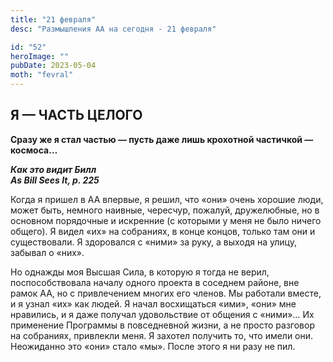```yaml
---
title: "21 февраля"
desc: "Размышления АА на сегодня - 21 февраля"

id: "52"
heroImage: ""
pubDate: 2023-05-04
moth: "fevral"
---
```


## Я — ЧАСТЬ ЦЕЛОГО

**Сразу же я стал частью — пусть даже лишь крохотной частичкой — космоса…**

**_Как это видит Билл  
As Bill Sees It, p. 225_**

Когда я пришел в АА впервые, я решил, что «они» очень хорошие люди, может
быть, немного наивные, чересчур, пожалуй, дружелюбные, но в основном
порядочные и искренние (с которыми у меня не было ничего общего). Я видел «их»
на собраниях, в конце концов, только там они и существовали. Я здоровался с
«ними» за руку, а выходя на улицу, забывал о «них».

Но однажды моя Высшая Сила, в которую я тогда не верил, поспособствовала
началу одного проекта в соседнем районе, вне рамок АА, но с привлечением
многих его членов. Мы работали вместе, и я узнал «их» как людей. Я начал
восхищаться «ими», «они» мне нравились, и я даже получал удовольствие от
общения с «ними»… Их применение Программы в повседневной жизни, а не просто
разговор на собраниях, привлекли меня. Я захотел получить то, что имели они.
Неожиданно это «они» стало «мы». После этого я ни разу не пил.
